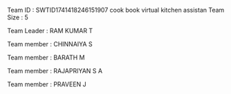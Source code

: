 Team ID : SWTID1741418246151907
cook book virtual kitchen assistan
Team Size : 5

Team Leader : RAM KUMAR T

Team member : CHINNAIYA S

Team member : BARATH M

Team member : RAJAPRIYAN S A

Team member : PRAVEEN J

